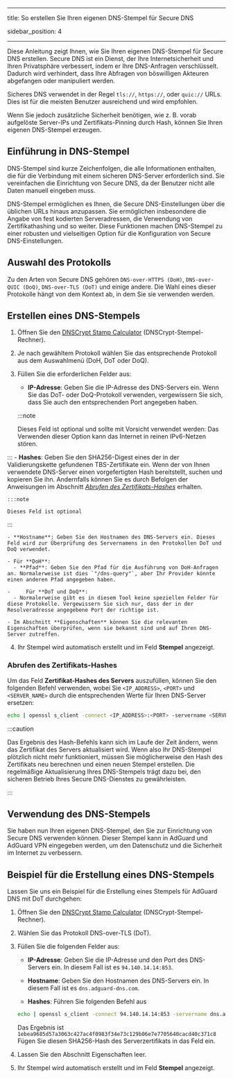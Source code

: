 - - -
title: So erstellen Sie Ihren eigenen DNS-Stempel für Secure DNS

sidebar_position: 4
- - -

Diese Anleitung zeigt Ihnen, wie Sie Ihren eigenen DNS-Stempel für Secure DNS erstellen. Secure DNS ist ein Dienst, der Ihre Internetsicherheit und Ihren Privatsphäre verbessert, indem er Ihre DNS-Anfragen verschlüsselt. Dadurch wird verhindert, dass Ihre Abfragen von böswilligen Akteuren abgefangen oder manipuliert werden.

Sicheres DNS verwendet in der Regel `tls://`, `https://`, oder `quic://` URLs. Dies ist für die meisten Benutzer ausreichend und wird empfohlen.

Wenn Sie jedoch zusätzliche Sicherheit benötigen, wie z. B. vorab aufgelöste Server-IPs und Zertifikats-Pinning durch Hash, können Sie Ihren eigenen DNS-Stempel erzeugen.

## Einführung in DNS-Stempel

DNS-Stempel sind kurze Zeichenfolgen, die alle Informationen enthalten, die für die Verbindung mit einem sicheren DNS-Server erforderlich sind. Sie vereinfachen die Einrichtung von Secure DNS, da der Benutzer nicht alle Daten manuell eingeben muss.

DNS-Stempel ermöglichen es Ihnen, die Secure DNS-Einstellungen über die üblichen URLs hinaus anzupassen. Sie ermöglichen insbesondere die Angabe von fest kodierten Serveradressen, die Verwendung von Zertifikathashing und so weiter. Diese Funktionen machen DNS-Stempel zu einer robusten und vielseitigen Option für die Konfiguration von Secure DNS-Einstellungen.

## Auswahl des Protokolls

Zu den Arten von Secure DNS gehören `DNS-over-HTTPS (DoH)`, `DNS-over-QUIC (DoQ)`, `DNS-over-TLS (DoT)` und einige andere. Die Wahl eines dieser Protokolle hängt von dem Kontext ab, in dem Sie sie verwenden werden.

## Erstellen eines DNS-Stempels

1. Öffnen Sie den [DNSCrypt Stamp Calculator](https://dnscrypt.info/stamps/) (DNSCrypt-Stempel-Rechner).

2. Je nach gewähltem Protokoll wählen Sie das entsprechende Protokoll aus dem Auswahlmenü (DoH, DoT oder DoQ).

3. Füllen Sie die erforderlichen Felder aus:
    - **IP-Adresse**: Geben Sie die IP-Adresse des DNS-Servers ein. Wenn Sie das DoT- oder DoQ-Protokoll verwenden, vergewissern Sie sich, dass Sie auch den entsprechenden Port angegeben haben.

    :::note

    Dieses Feld ist optional und sollte mit Vorsicht verwendet werden: Das Verwenden dieser Option kann das Internet in reinen IPv6-Netzen stören.


:::
    - **Hashes**: Geben Sie den SHA256-Digest eines der in der Validierungskette gefundenen TBS-Zertifikate ein. Wenn der von Ihnen verwendete DNS-Server einen vorgefertigten Hash bereitstellt, suchen und kopieren Sie ihn. Andernfalls können Sie es durch Befolgen der Anweisungen im Abschnitt [*Abrufen des Zertifikats-Hashes*](#obtaining-the-certificate-hash) erhalten.

    :::note

    Dieses Feld ist optional


:::

    - **Hostname**: Geben Sie den Hostnamen des DNS-Servers ein. Dieses Feld wird zur Überprüfung des Servernamens in den Protokollen DoT und DoQ verwendet.

    - Für **DoH**:
      - **Pfad**: Geben Sie den Pfad für die Ausführung von DoH-Anfragen an. Normalerweise ist dies `"/dns-query"`, aber Ihr Provider könnte einen anderen Pfad angegeben haben.

    -     Für **DoT und DoQ**:
      - Normalerweise gibt es in diesem Tool keine speziellen Felder für diese Protokolle. Vergewissern Sie sich nur, dass der in der Resolveradresse angegebene Port der richtige ist.

    - Im Abschnitt **Eigenschaften** können Sie die relevanten Eigenschaften überprüfen, wenn sie bekannt sind und auf Ihren DNS-Server zutreffen.

4. Ihr Stempel wird automatisch erstellt und im Feld **Stempel** angezeigt.

### Abrufen des Zertifikats-Hashes

Um das Feld **Zertifikat-Hashes des Servers** auszufüllen, können Sie den folgenden Befehl verwenden, wobei Sie `<IP_ADDRESS>`, `<PORT>` und `<SERVER_NAME>` durch die entsprechenden Werte für Ihren DNS-Server ersetzen:

```bash
echo | openssl s_client -connect <IP_ADDRESS>:<PORT> -servername <SERVER_NAME> 2>/dev/null | openssl x509 -outform der | openssl asn1parse -inform der -strparse 4 -noout -out - | openssl dgst -sha256
```

:::caution

Das Ergebnis des Hash-Befehls kann sich im Laufe der Zeit ändern, wenn das Zertifikat des Servers aktualisiert wird. Wenn also Ihr DNS-Stempel plötzlich nicht mehr funktioniert, müssen Sie möglicherweise den Hash des Zertifikats neu berechnen und einen neuen Stempel erstellen. Die regelmäßige Aktualisierung Ihres DNS-Stempels trägt dazu bei, den sicheren Betrieb Ihres Secure DNS-Dienstes zu gewährleisten.

:::

## Verwendung des DNS-Stempels

Sie haben nun Ihren eigenen DNS-Stempel, den Sie zur Einrichtung von Secure DNS verwenden können. Dieser Stempel kann in AdGuard und AdGuard VPN eingegeben werden, um den Datenschutz und die Sicherheit im Internet zu verbessern.

## Beispiel für die Erstellung eines DNS-Stempels

Lassen Sie uns ein Beispiel für die Erstellung eines Stempels für AdGuard DNS mit DoT durchgehen:

1. Öffnen Sie den [DNSCrypt Stamp Calculator](https://dnscrypt.info/stamps/) (DNSCrypt-Stempel-Rechner).

2. Wählen Sie das Protokoll DNS-over-TLS (DoT).

3. Füllen Sie die folgenden Felder aus:

    - **IP-Adresse**: Geben Sie die IP-Adresse und den Port des DNS-Servers ein. In diesem Fall ist es `94.140.14.14:853`.

    - **Hostname**: Geben Sie den Hostnamen des DNS-Servers ein. In diesem Fall ist es `dns.adguard-dns.com`.

    - **Hashes**: Führen Sie folgenden Befehl aus

    ```bash
    echo | openssl s_client -connect 94.140.14.14:853 -servername dns.adguard-dns.com 2>/dev/null | openssl x509 -outform der | openssl asn1parse -inform der -strparse 4 -noout -out - | openssl dgst -sha256
    ```

    Das Ergebnis ist `1ebea9685d57a3063c427ac4f0983f34e73c129b06e7e7705640cacd40c371c8` Fügen Sie diesen SHA256-Hash des Serverzertifikats in das Feld ein.

4. Lassen Sie den Abschnitt Eigenschaften leer.

5. Ihr Stempel wird automatisch erstellt und im Feld **Stempel** angezeigt.

